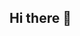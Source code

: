 ## Hi there 👋

<!--
**IndujhaN/IndujhaN** is a ✨ _special_ ✨ repository because its `README.md` (this file) appears on your GitHub profile.

Here are some ideas to get you started:

- 🔭 I’m Indujha N
- 🌱 I’m currently doing MCA at Kongu engineering college 
-->
